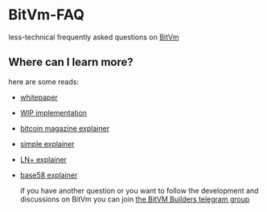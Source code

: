 # BitVm-FAQ
less-technical frequently asked questions on [BitVm](https://bitvm.org/bitvm.pdf)


## Where can I learn more?
here are some reads:
- [whitepaper](https://bitvm.org/bitvm.pdf)
- [WIP implementation](https://github.com/supertestnet/tapleaf-circuits/)
- [bitcoin magazine explainer](https://bitcoinmagazine.com/technical/the-big-deal-with-bitvm-arbitrary-computation-now-possible-on-bitcoin-without-a-fork)
- [simple explainer](https://github.com/fiksn/bitvm-explained)
- [LN+ explainer](https://lightningnetwork.plus/posts/450)
- [base58 explainer](https://twitter.com/base58btc/status/1711728898730242112)
  
  if you have another question or you want to follow the development and discussions on BitVm you can join [the BitVM Builders telegram group](https://t.me/bitVM_chat)
